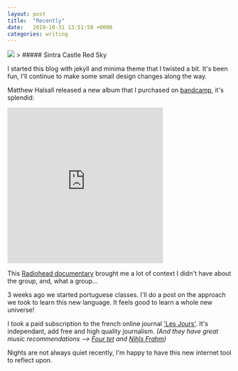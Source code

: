 ```yaml
---
layout: post
title:  "Recently"
date:   2019-10-31 13:51:58 +0000
categories: writing
---
```


<picture>
    <source srcset="/assets/photos/sintra.jpg"
            media="(min-width: 800px)">
    <img src="/assets/photos/sintra.jpg" />
</picture>
> ##### Sintra Castle Red Sky

<br>

I started this blog with jekyll and minima theme that I twisted a bit. It's been fun, I'll continue to make some small design changes along the way. 

Matthew Halsall released a new album that I purchased on [bandcamp](https://bandcamp.com/), it's splendid:
<iframe style="border: 0; width: 350px; height: 350px;" src="https://bandcamp.com/EmbeddedPlayer/album=1352949287/size=large/bgcol=ffffff/linkcol=e99708/minimal=true/transparent=true/" seamless><a href="http://matthewhalsall.bandcamp.com/album/oneness">Oneness by Matthew Halsall</a></iframe>
<br>

This [Radiohead documentary](https://www.arte.tv/fr/videos/082766-000-A/le-monde-selon-radiohead/) brought me a lot of context I didn't have about the group, and, what a group...

3 weeks ago we started portuguese classes. I'll do a post on the approach we took to learn this new language. It feels good to learn a whole new universe!

I took a paid subscription to the french online journal ['Les Jours'](https://lesjours.fr/).
It's independant, add free and high quality journalism. 
_(And they have great music recommendations --> [Four tet](https://lesjours.fr/obsessions/face-a-face-b/ep11-four-tet-charanjit-singh/) and [Nihls Frahm](https://lesjours.fr/obsessions/face-a-face-b/ep22-nils-frahm-francesco-tristano/))_

Nights are not always quiet recently, I'm happy to have this new internet tool to reflect upon.

